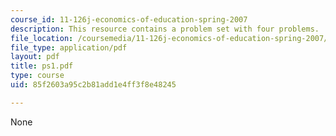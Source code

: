 ```yaml
---
course_id: 11-126j-economics-of-education-spring-2007
description: This resource contains a problem set with four problems.
file_location: /coursemedia/11-126j-economics-of-education-spring-2007/85f2603a95c2b81add1e4ff3f8e48245_ps1.pdf
file_type: application/pdf
layout: pdf
title: ps1.pdf
type: course
uid: 85f2603a95c2b81add1e4ff3f8e48245

---
```

None